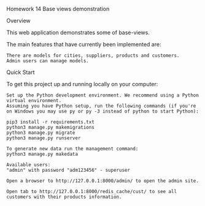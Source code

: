 Homework 14
Base views demonstration

Overview

This web application demonstrates some of base-views.

The main features that have currently been implemented are:

    There are models for cities, suppliers, products and customers.
    Admin users can manage models. 

Quick Start

To get this project up and running locally on your computer:

    Set up the Python development environment. We recommend using a Python virtual environment.
    Assuming you have Python setup, run the following commands (if you're on Windows you may use py or py -3 instead of python to start Python):

    pip3 install -r requirements.txt
    python3 manage.py makemigrations
    python3 manage.py migrate
    python3 manage.py runserver

    To generate new data run the management command:
    python3 manage.py makedata

    Available users: 
    "admin" with password "adm123456" - superuser

    Open a browser to http://127.0.0.1:8000/admin/ to open the admin site.

    Open tab to http://127.0.0.1:8000/redis_cache/cust/ to see all customers with their products information.
